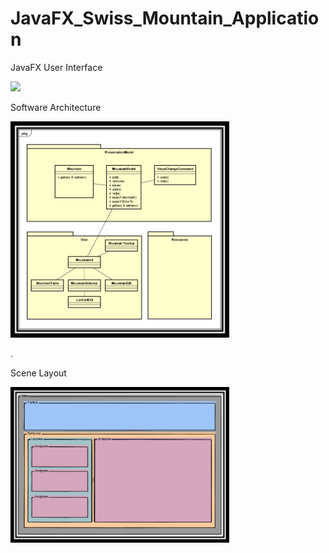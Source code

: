 # JavaFX_Swiss_Mountain_Application
<p align="center">
  <p>JavaFX User Interface</p>
  <img src="yhttps://github.com/tabeaeggler/JavaFX_Swiss_Mountain_Application/blob/master/Documentation/UI_swiss_mountain_application.jpg" width="350"/>
</p>

<p align="center">
  <p>Software Architecture</p>
  <img src="https://github.com/tabeaeggler/JavaFX_Swiss_Mountain_Application/blob/master/Documentation/software_architecture.png" width="350"/>
</p>
.
<p align="center">
  <p>Scene Layout</p>
  <img src="https://github.com/tabeaeggler/JavaFX_Swiss_Mountain_Application/blob/master/Documentation/scene_layout.png" width="350"/>
</p>
